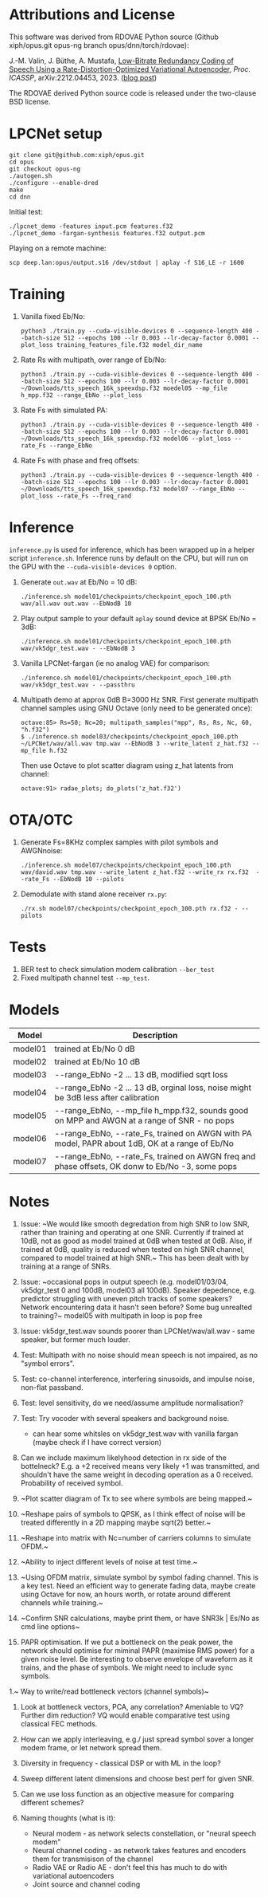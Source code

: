 # Attributions and License

This software was derived from RDOVAE Python source (Github xiph/opus.git opus-ng branch opus/dnn/torch/rdovae):

J.-M. Valin, J. Büthe, A. Mustafa, [Low-Bitrate Redundancy Coding of Speech Using a Rate-Distortion-Optimized Variational Autoencoder](https://jmvalin.ca/papers/valin_dred.pdf), *Proc. ICASSP*, arXiv:2212.04453, 2023. ([blog post](https://www.amazon.science/blog/neural-encoding-enables-more-efficient-recovery-of-lost-audio-packets))

The RDOVAE derived Python source code is released under the two-clause BSD license.

# LPCNet setup

```
git clone git@github.com:xiph/opus.git
cd opus
git checkout opus-ng
./autogen.sh
./configure --enable-dred
make
cd dnn
```
Initial test:
```
./lpcnet_demo -features input.pcm features.f32
./lpcnet_demo -fargan-synthesis features.f32 output.pcm
```
Playing on a remote machine:
```
scp deep.lan:opus/output.s16 /dev/stdout | aplay -f S16_LE -r 1600
```

# Training

1. Vanilla fixed Eb/No:
   ```
   python3 ./train.py --cuda-visible-devices 0 --sequence-length 400 --batch-size 512 --epochs 100 --lr 0.003 --lr-decay-factor 0.0001 --plot_loss training_features_file.f32 model_dir_name
   ```

1. Rate Rs with multipath, over range of Eb/No:
   ```
   python3 ./train.py --cuda-visible-devices 0 --sequence-length 400 --batch-size 512 --epochs 100 --lr 0.003 --lr-decay-factor 0.0001 ~/Downloads/tts_speech_16k_speexdsp.f32 moedel05 --mp_file h_mpp.f32 --range_EbNo --plot_loss
   ```

1. Rate Fs with simulated PA:
   ```
   python3 ./train.py --cuda-visible-devices 0 --sequence-length 400 --batch-size 512 --epochs 100 --lr 0.003 --lr-decay-factor 0.0001 ~/Downloads/tts_speech_16k_speexdsp.f32 model06 --plot_loss --rate_Fs --range_EbNo
   ```

1. Rate Fs with phase and freq offsets:
   ```
   python3 ./train.py --cuda-visible-devices 0 --sequence-length 400 --batch-size 512 --epochs 100 --lr 0.003 --lr-decay-factor 0.0001 ~/Downloads/tts_speech_16k_speexdsp.f32 model07 --range_EbNo --plot_loss --rate_Fs --freq_rand
   ```

# Inference

`inference.py` is used for inference, which has been wrapped up in a helper script `inference.sh`.  Inference runs by default on the CPU, but will run on the GPU with the `--cuda-visible-devices 0` option.

1. Generate `out.wav` at Eb/No = 10 dB:
   ```
   ./inference.sh model01/checkpoints/checkpoint_epoch_100.pth wav/all.wav out.wav --EbNodB 10
   ```

1. Play output sample to your default `aplay` sound device at BPSK Eb/No = 3dB:
   ```
   ./inference.sh model01/checkpoints/checkpoint_epoch_100.pth wav/vk5dgr_test.wav - --EbNodB 3
   ```

1. Vanilla LPCNet-fargan (ie no analog VAE) for comparison:
   ```
   ./inference.sh model01/checkpoints/checkpoint_epoch_100.pth wav/vk5dgr_test.wav - --passthru
   ```

1. Multipath demo at approx 0dB B=3000 Hz SNR. First generate multipath channel samples using GNU Octave (only need to be generated once): 
   ```
   octave:85> Rs=50; Nc=20; multipath_samples("mpp", Rs, Rs, Nc, 60, "h.f32")
   $ ./inference.sh model03/checkpoints/checkpoint_epoch_100.pth ~/LPCNet/wav/all.wav tmp.wav --EbNodB 3 --write_latent z_hat.f32 --mp_file h.f32
   ```
   Then use Octave to plot scatter diagram using z_hat latents from channel:
   ```
   octave:91> radae_plots; do_plots('z_hat.f32') 
   ```

# OTA/OTC

1. Generate Fs=8KHz complex samples with pilot symbols and AWGNnoise:
   ```
   ./inference.sh model07/checkpoints/checkpoint_epoch_100.pth wav/david.wav tmp.wav --write_latent z_hat.f32 --write_rx rx.f32  --rate_Fs --EbNodB 10 --pilots
   ```

1. Demodulate with stand alone receiver `rx.py`:
   ```
   ./rx.sh model07/checkpoints/checkpoint_epoch_100.pth rx.f32 - --pilots
   ```

# Tests

1. BER test to check simulation modem calibration `--ber_test`
2. Fixed multipath channel test `--mp_test`.

# Models

| Model | Description |
| ---- | ---- |
| model01 | trained at Eb/No 0 dB |
| model02 | trained at Eb/No 10 dB |
| model03 | --range_EbNo -2 ... 13 dB, modified sqrt loss |
| model04 | --range_EbNo -2 ... 13 dB, orginal loss, noise might be 3dB less after calibration |
| model05 | --range_EbNo, --mp_file h_mpp.f32, sounds good on MPP and AWGN at a range of SNR - no pops |
| model06 | --range_EbNo, --rate_Fs, trained on AWGN with PA model, PAPR about 1dB, OK at a range of Eb/No |
| model07 | --range_EbNo, --rate_Fs, trained on AWGN freq and phase offsets, OK donw to Eb/No -3, some pops |

# Notes

1. Issue: ~We would like smooth degredation from high SNR to low SNR, rather than training and operating at one SNR.  Currently if trained at 10dB, not as good as model trained at 0dB when tested at 0dB.  Also, if trained at 0dB, quality is reduced when tested on high SNR channel, compared to model trained at high SNR.~  This has been dealt with by training at a range of SNRs.

1. Issue: ~occasional pops in output speech (e.g. model01/03/04, vk5dgr_test 0 and 100dB, model03 all 100dB).  Speaker depedence, e.g. predictor struggling with uneven pitch tracks of some speakers?  Network encountering data it hasn't seen before? Some bug unrealted to training?~ model05 with multipath in loop is pop free

1. Issue: vk5dgr_test.wav sounds poorer than LPCNet/wav/all.wav - same speaker, but former much louder.

1. Test: Multipath with no noise should mean speech is not impaired, as no "symbol errors".

1. Test: co-channel interference, interfering sinusoids, and impulse noise, non-flat passband.

1. Test: level sensitivity, do we need/assume amplitude normalisation?

1. Test: Try vocoder with several speakers and background noise.
   + can hear some whitsles on vk5dgr_test.wav with vanilla fargan (maybe check if I have correct version)

1. Can we include maximum likelyhood detection in rx side of the bottelneck?  E.g. a +2 received means very likely +1 was transmitted, and shouldn't have the same weight in decoding operation as a 0 received.  Probability of received symbol.

1. ~Plot scatter diagram of Tx to see where symbols are being mapped.~

1. ~Reshape pairs of symbols to QPSK, as I think effect of noise will be treated differently in a 2D mapping maybe sqrt(2) better.~

1. ~Reshape into matrix with Nc=number of carriers columns to simulate OFDM.~

1. ~Ability to inject different levels of noise at test time.~

1. ~Using OFDM matrix, simulate symbol by symbol fading channel.  This is a key test.  Need an efficient way to generate fading data, maybe create using Octave for now, an hours worth, or rotate around different channels while training.~

1. ~Confirm SNR calculations, maybe print them, or have SNR3k | Es/No as cmd line options~

1. PAPR optimisation.  If we put a bottleneck on the peak power, the network should optimise for miminal PAPR (maximise RMS power) for a given noise level. Be interesting to observe envelope of waveform as it trains, and the phase of symbols. We might need to include sync symbols.

1.~ Way to write/read bottleneck vectors (channel symbols)~

1. Look at bottleneck vectors, PCA, any correlation?  Ameniable to VQ?  Further dim reduction? VQ would enable comparative test using classical FEC methods.

1. How can we apply interleaving, e.g./ just spread symbol sover a longer modem frame, or let network spread them.

1. Diversity in frequency - classical DSP or with ML in the loop?

1. Sweep different latent dimensions and choose best perf for given SNR.

1. Can we use loss function as an objective measure for comparing different schemes?

1. Naming thoughts (what is it):
   * Neural modem - as network selects constellation, or "neural speech modem"
   * Neural channel coding - as network takes features and encoders them for transmisison of the channel
   * Radio VAE or Radio AE - don't feel this has much to do with variational autoencoders
   * Joint source and channel coding
   